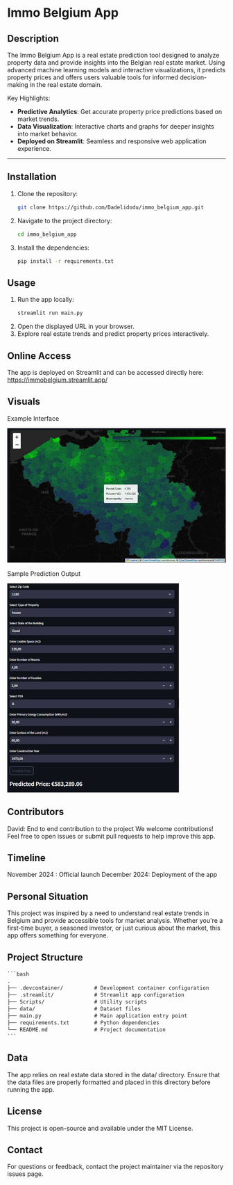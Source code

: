 # Immo Belgium App

## Description

The Immo Belgium App is a real estate prediction tool designed to analyze property data and provide insights into the Belgian real estate market. Using advanced machine learning models and interactive visualizations, it predicts property prices and offers users valuable tools for informed decision-making in the real estate domain.

Key Highlights:
- **Predictive Analytics**: Get accurate property price predictions based on market trends.
- **Data Visualization**: Interactive charts and graphs for deeper insights into market behavior.
- **Deployed on Streamlit**: Seamless and responsive web application experience.

---

## Installation

1. Clone the repository:
   ```bash
   git clone https://github.com/Dadelidodu/immo_belgium_app.git
   ```
2. Navigate to the project directory:
    ```bash
    cd immo_belgium_app
    ```
3. Install the dependencies:
    ```bash
    pip install -r requirements.txt
    ```
## Usage

1. Run the app locally:
    ```bash
    streamlit run main.py
    ```
2. Open the displayed URL in your browser.
3. Explore real estate trends and predict property prices interactively.

## Online Access

The app is deployed on Streamlit and can be accessed directly here: https://immobelgium.streamlit.app/

## Visuals

Example Interface

![alt text](./assets/Capturemap.JPG)

Sample Prediction Output

![alt text](./assets/Captureprediction.JPG)


## Contributors
David: End to end contribution to the project
We welcome contributions! Feel free to open issues or submit pull requests to help improve this app.

## Timeline
November 2024 : Official launch
December 2024: Deployment of the app

## Personal Situation
This project was inspired by a need to understand real estate trends in Belgium and provide accessible tools for market analysis. Whether you're a first-time buyer, a seasoned investor, or just curious about the market, this app offers something for everyone.

## Project Structure
    ```bash
    .
    ├── .devcontainer/          # Development container configuration
    ├── .streamlit/             # Streamlit app configuration
    ├── Scripts/                # Utility scripts
    ├── data/                   # Dataset files
    ├── main.py                 # Main application entry point
    ├── requirements.txt        # Python dependencies
    └── README.md               # Project documentation
    ```
## Data
The app relies on real estate data stored in the data/ directory. Ensure that the data files are properly formatted and placed in this directory before running the app.

## License
This project is open-source and available under the MIT License.

## Contact
For questions or feedback, contact the project maintainer via the repository issues page.